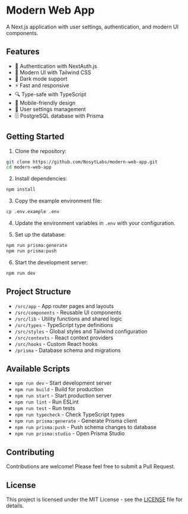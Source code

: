 # Modern Web App

A Next.js application with user settings, authentication, and modern UI components.

## Features

- 🔐 Authentication with NextAuth.js
- 🎨 Modern UI with Tailwind CSS
- 🌙 Dark mode support
- ⚡ Fast and responsive
- 🔍 Type-safe with TypeScript
- 📱 Mobile-friendly design
- 🔧 User settings management
- 🗄️ PostgreSQL database with Prisma

## Getting Started

1. Clone the repository:
```bash
git clone https://github.com/NosytLabs/modern-web-app.git
cd modern-web-app
```

2. Install dependencies:
```bash
npm install
```

3. Copy the example environment file:
```bash
cp .env.example .env
```

4. Update the environment variables in `.env` with your configuration.

5. Set up the database:
```bash
npm run prisma:generate
npm run prisma:push
```

6. Start the development server:
```bash
npm run dev
```

## Project Structure

- `/src/app` - App router pages and layouts
- `/src/components` - Reusable UI components
- `/src/lib` - Utility functions and shared logic
- `/src/types` - TypeScript type definitions
- `/src/styles` - Global styles and Tailwind configuration
- `/src/contexts` - React context providers
- `/src/hooks` - Custom React hooks
- `/prisma` - Database schema and migrations

## Available Scripts

- `npm run dev` - Start development server
- `npm run build` - Build for production
- `npm run start` - Start production server
- `npm run lint` - Run ESLint
- `npm run test` - Run tests
- `npm run typecheck` - Check TypeScript types
- `npm run prisma:generate` - Generate Prisma client
- `npm run prisma:push` - Push schema changes to database
- `npm run prisma:studio` - Open Prisma Studio

## Contributing

Contributions are welcome! Please feel free to submit a Pull Request.

## License

This project is licensed under the MIT License - see the [LICENSE](LICENSE) file for details.